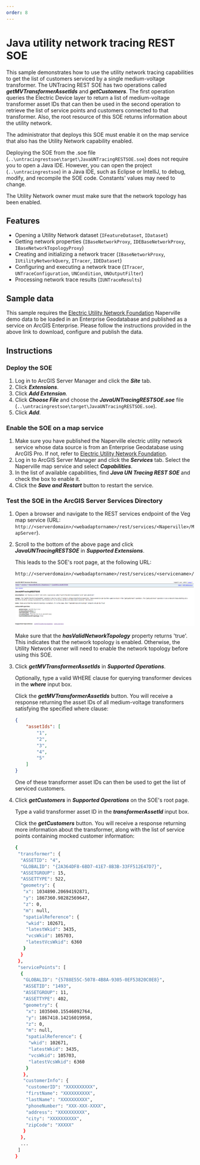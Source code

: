 ```yaml
---
order: 8
---
```


# Java utility network tracing REST SOE

This sample demonstrates how to use the utility network tracing capabilities to get the list of customers serviced by a single medium-voltage transformer. The UNTracing REST SOE has two operations called ***getMVTransformerAssetIds*** and ***getCustomers***. The first operation queries the Electric Device layer to return a list of medium-voltage transformer asset IDs that can then be used in the second operation to retrieve the list of service points and customers connected to that transformer. Also, the root resource of this SOE returns information about the utility network.

The administrator that deploys this SOE must enable it on the map service that also has the Utility Network capability enabled. 

Deploying the SOE from the .soe file (`..\untracingrestsoe\target\JavaUNTracingRESTSOE.soe`) does not require you to open a Java IDE. However, you can open the project (`..\untracingrestsoe`) in a Java IDE, such as Eclipse or IntelliJ, to debug, modify, and recompile the SOE code. Constants' values may need to change. 

The Utility Network owner must make sure that the network topology has been enabled.


## Features
  * Opening a Utility Network dataset (`IFeatureDataset`, `IDataset`)
  * Getting network properties (`IBaseNetworkProxy`, `IDEBaseNetworkProxy`, `IBaseNetworkTopologyProxy`)
  * Creating and initializing a network tracer (`IBaseNetworkProxy`, `IUtilityNetworkQuery`, `ITracer`, `IDEDataset`)
  * Configuring and executing a network trace (`ITracer`, `UNTraceConfiguration`, `UNCondition`, `UNOutputFilter`)
  * Processing network trace results (`IUNTraceResults`)


## Sample data
This sample requires the [Electric Utility Network Foundation](https://solutions.arcgis.com/electric/help/electric-utility-network-foundation/) Naperville demo data to be loaded in an Enterprise Geodatabase and published as a service on ArcGIS Enterprise. Please follow the instructions provided in the above link to download, configure and publish the data.


## Instructions

### Deploy the SOE

1. Log in to ArcGIS Server Manager and click the ***Site*** tab.
2. Click ***Extensions***.
3. Click ***Add Extension***.
4. Click ***Choose File*** and choose the ***JavaUNTracingRESTSOE.soe*** file (`..\untracingrestsoe\target\JavaUNTracingRESTSOE.soe`).
5. Click ***Add***.

### Enable the SOE on a map service

1. Make sure you have published the Naperville electric utility network service whose data source is from an Enterprise Geodatabase using ArcGIS Pro. If not, refer to [Electric Utility Network Foundation](https://solutions.arcgis.com/electric/help/electric-utility-network-foundation/).
2. Log in to ArcGIS Server Manager and click the ***Services*** tab. Select the Naperville map service and select ***Capabilities***.
3. In the list of available capabilities, find ***Java UN Tracing REST SOE*** and check the box to enable it.
4. Click the ***Save and Restart*** button to restart the service.

### Test the SOE in the ArcGIS Server Services Directory

1. Open a browser and navigate to the REST services endpoint of the Veg map service (URL: `http://<serverdomain>/<webadaptorname>/rest/services/<Naperville>/MapServer`).
2. Scroll to the bottom of the above page and click ***JavaUNTracingRESTSOE*** in ***Supported Extensions***. 
   
   This leads to the SOE's root page, at the following URL:

   ```
   http://<serverdomain>/<webadaptorname>/rest/services/<servicename>/MapServer/exts/JavaUNTracingRESTSOE
   ```
   
   ![](../../../../images/javasp/JavaUNTracing1.png "UN Tracing SOE sample")
   
   Make sure that the ***hasValidNetworkTopology*** property returns 'true'. This indicates that the network topology is enabled. Otherwise, the Utility Network owner will need to enable the network topology before using this SOE. 

3. Click ***getMVTransformerAssetIds*** in ***Supported Operations***. 

   Optionally, type a valid WHERE clause for querying transformer devices in the ***where*** input box.
   
   Click the ***getMVTransformerAssetIds*** button. You will receive a response returning the asset IDs of all medium-voltage transformers satisfying the specified where clause:
   
   ``` JSON
   {
	   "assetIds": [
		   "1",
		   "2",
		   "3",
		   "4",
		   "5"
	   ]
   }
   ```
   One of these transformer asset IDs can then be used to get the list of serviced customers.

4. Click ***getCustomers*** in ***Supported Operations*** on the SOE's root page. 

   Type a valid transformer asset ID in the ***transformerAssetId*** input box. 
  
   Click the ***getCustomers*** button. You will receive a response returning more information about the transformer, along with the list of service points containing mocked customer information:
   
   ```bash
   {
    "transformer": {
     "ASSETID": "4",
     "GLOBALID": "{2A364DF8-6BD7-41E7-8B3B-33FF512E47D7}",
     "ASSETGROUP": 15,
     "ASSETTYPE": 522,
     "geometry": {
      "x": 1034890.20694192871,
      "y": 1867360.98282569647,
      "z": 0,
      "m": null,
      "spatialReference": {
       "wkid": 102671,
       "latestWkid": 3435,
       "vcsWkid": 105703,
       "latestVcsWkid": 6360
      }
     }
    },
    "servicePoints": [
     {
      "GLOBALID": "{5788E55C-5078-4B8A-9305-0EF53820C0E8}",
      "ASSETID": "1493",
      "ASSETGROUP": 11,
      "ASSETTYPE": 402,
      "geometry": {
       "x": 1035040.15546092764,
       "y": 1867418.14216019958,
       "z": 0,
       "m": null,
       "spatialReference": {
        "wkid": 102671,
        "latestWkid": 3435,
        "vcsWkid": 105703,
        "latestVcsWkid": 6360
       }
      },
      "customerInfo": {
       "customerID": "XXXXXXXXXX",
       "firstName": "XXXXXXXXXX",
       "lastName": "XXXXXXXXXX",
       "phoneNumber": "XXX-XXX-XXXX",
       "address": "XXXXXXXXXX",
       "city": "XXXXXXXXXX",
       "zipCode": "XXXXX"
      }
     },
     ...
    ]
   }
   ```
   
